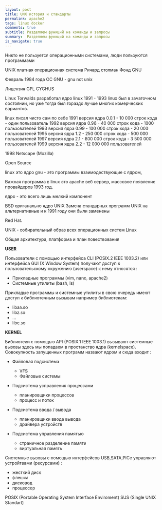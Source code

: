 ```yaml
---
layout: post
title: UNX история и стандарты
permalink: apache2
tags: linux docker
comments: true
subtitle: Разделяем функций на команды и запросы
summary:  Разделяем функций на команды и запросы
is_navigate: true
---
```


Никто не пользуется операционными системами, люди пользуются программами

UNIX платная операционная система
Ричард столман Фонд GNU

Февраль 1984 года ОС GNU - gnu not unix

Лицензия GPL
CYGHUS

Linux Torwalds разработал ядро linux
1991 - 1993 linux  был в зачаточном состоянии, но уже тогда был гораздо лучше многих комерческих вариантов.

linux писал чисто сам по себе
1991 версия ядра 0.0.1 - 10 000 строк кода - один пользователь
1992 версия ядра 0.96 - 40 000 строк кода - 1000 пользователей
1993 версия ядра 0.99 - 100 000 строк кода - 20 000 пользователей
1995 версия ядра 1.2 - 250 000 строк кода - 500 000 пользователей
1997 версия ядра 2.1 - 800 000 строк кода - 3 500 000 пользователей
1999 версия ядра 2.2 - 12 000 000 пользователей

1998 Netscape (Mozilla)

Open Source

linux это ядро
gnu - это программы взаимодествующие с ядром,

Важная программа в linux это apache веб сервер, массовое появление провайдеров 1993 год.

ядро - это всего лишь мелкий компонент

BSD ориганально ядро UNIX 
Замена стандарных программ UNIX на альтернативные и к 1991 году они были заменены

Red Hat.

UNIX - собирательный образ всех операционных систем Linux

Общая архитектура, платформа и план повествования

**USER**

Пользователи с помощью интерфейса CLI (POSIX.2 IEEE 1003.2) или интерфейса GUI (X Window System) получают доступ к
пользовательскому окружению (userspace) к нему относятся :
-   Прикладные программы (vim, nano, apache2)
-   Системные утилиты (bash, ls)

Прикладые программы и системные утилиты в свою очередь имеют доступ к библиотечным вызывам например библиотекам:
-   libaa.so
-   libz.so
-   ...
-   libc.so

**KERNEL**

Библиотеки с помощью API (POSIX.1 IEEE 1003.1) вызывают системные вызовы здесь мы попадаем в
простанство ядра (kernelspace). Совокупность запущенных программ назвают ядром и сюда входит :

- Файловая подсистема

    -  VFS
    -  Файловые системы
- Подсистема усправления процессами
    
    - планировщики процессов
    - процесс и поток    
- Подсистема ввода / вывода
    
    - планировщики ввода вывода
    - драйвера устройств
- Подсистема управления памятью

    - страничное разделение памяти
    - виртуальная память          
 
 Системные вызовы с помощью интерфейсов USB,SATA,PICe управляют устройтвами (ресурсами) :
 - жесткий диск
 - флешка
 - дисковод
 - процессор
 
 POSIX (Portable Operating System Interface Enviroment)
 SUS (Single UNIX Standart)